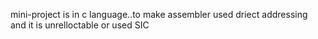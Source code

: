 mini-project is in  c language..to make assembler 
used driect addressing and it is unrelloctable or used SIC
